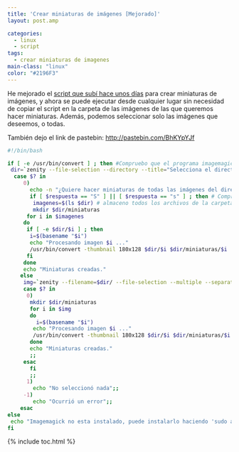 ```yaml
---
title: 'Crear miniaturas de imágenes [Mejorado]'
layout: post.amp

categories:
  - linux
  - script
tags:
  - crear miniaturas de imagenes
main-class: "linux"
color: "#2196F3"
---
```

He mejorado el [script que subí hace unos días][1] para crear miniaturas de imágenes, y ahora se puede ejecutar desde cualquier lugar sin necesidad de copiar el script en la carpeta de las imágenes de las que queremos hacer miniaturas. Además, podemos seleccionar solo las imágenes que deseemos, o todas.


<!--ad-->


También dejo el link de pastebin: <http://pastebin.com/BhKYpYJf>



```bash
#!/bin/bash

if [ -e /usr/bin/convert ] ; then #Compruebo que el programa imagemagick esta insatado
 dir=`zenity --file-selection --directory --title="Selecciona el directorio de las imágenes"`
  case $? in
     0)
       echo -n "¿Quiere hacer miniaturas de todas las imágenes del directorio? s/n: " ; read respuesta
       if [ $respuesta == "S" ] || [ $respuesta == "s" ] ; then # Compruebo la respuesta del usuario
        imagenes=$(ls $dir) # almaceno todos los archivos de la carpeta seleccionada
        mkdir $dir/miniaturas
      for i in $imagenes
     do
      if [ -e $dir/$i ] ; then
       i=$(basename "$i")
       echo "Procesando imagen $i ..."
       /usr/bin/convert -thumbnail 180x128 $dir/$i $dir/miniaturas/$i
      fi
     done
     echo "Miniaturas creadas."
    else
     img=`zenity --filename=$dir/ --file-selection --multiple --separator=" " --title="Selecciona la imagenes"`
     case $? in
      0)
       mkdir $dir/miniaturas
       for i in $img
       do
         i=$(basename "$i")
        echo "Procesando imagen $i ..."
        /usr/bin/convert -thumbnail 180x128 $dir/$i $dir/miniaturas/$i
       done
       echo "Miniaturas creadas."
       ;;
     esac
       fi
       ;;
      1)
        echo "No seleccionó nada";;
     -1)
        echo "Ocurrió un error";;
    esac
else
 echo "Imagemagick no esta instalado, puede instalarlo haciendo 'sudo aptitude install imagemagick'"
fi


```



 [1]: https://elbauldelprogramador.com/crear-imagenes-en-miniaturas/

{% include toc.html %}
